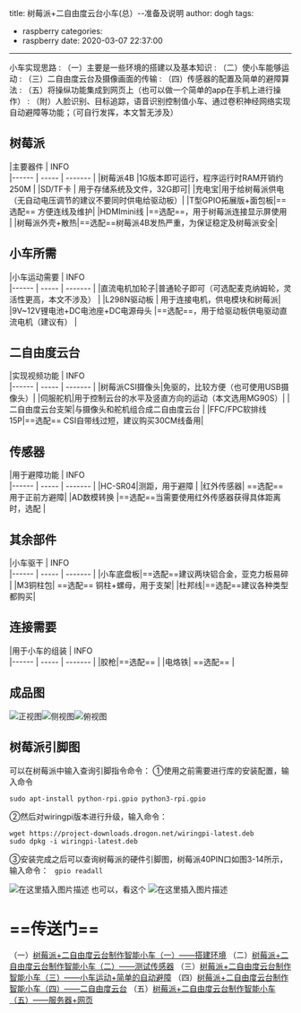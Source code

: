 title: 树莓派+二自由度云台小车(总）--准备及说明
author: dogh
tags:
  - raspberry
categories:
  - raspberry
date: 2020-03-07 22:37:00
---
小车实现思路
:  （一）主要是一些环境的搭建以及基本知识
:  （二）使小车能够运动
:  （三）二自由度云台及摄像画面的传输
:  （四）传感器的配置及简单的避障算法
:  （五）将操纵功能集成到网页上（也可以做一个简单的app在手机上进行操作）
:  （附）人脸识别、目标追踪，语音识别控制值小车、通过卷积神经网络实现自动避障等功能；（可自行发挥，本文暂无涉及）

## 树莓派
|主要器件     | INFO     
|------ | ----- | ------- |
|树莓派4B |1G版本即可运行，程序运行时RAM开销约250M |
|SD/TF卡  | 用于存储系统及文件，32G即可|
|充电宝|用于给树莓派供电（无自动电压调节的建议不要同时供电给驱动板）|
|T型GPIO拓展版+面包板|==选配== 方便连线及维护|
|HDMImini线 |==选配==，用于树莓派连接显示屏使用 |
|树莓派外壳+散热|==选配==树莓派4B发热严重，为保证稳定及树莓派安全|
## 小车所需
|小车运动需要     | INFO     
|------ | ----- | ------- |
|直流电机加轮子|普通轮子即可（可选配麦克纳姆轮，灵活性更高，本文不涉及） |
|L298N驱动板 | 用于连接电机，供电模块和树莓派|
|9V~12V锂电池+DC电池座+DC电源母头 |==选配==，用于给驱动板供电驱动直流电机（建议有） |
## 二自由度云台
|实现视频功能     | INFO     
|------ | ----- | ------- |
|树莓派CSI摄像头|免驱的，比较方便（也可使用USB摄像头）|
|伺服舵机|用于控制云台的水平及竖直方向的运动（本文选用MG90S）|
|二自由度云台支架|与摄像头和舵机组合成二自由度云台 |
|FFC/FPC软排线 15P|==选配== CSI自带线过短，建议购买30CM线备用|
## 传感器
|用于避障功能     | INFO     
|------ | ----- | ------- |
|HC-SR04|测距，用于避障 |
|红外传感器| ==选配== 用于正前方避障|
|AD数模转换 |==选配==当需要使用红外传感器获得具体距离时，选配 |
## 其余部件
|小车驱干    | INFO     
|------ | ----- | ------- |
|小车底盘板|==选配==建议两块铝合金，亚克力板易碎 |
|M3铜柱包| ==选配== 铜柱+螺母，用于支架|
|杜邦线|==选配==建议各种类型都购买|
## 连接需要
|用于小车的组装    | INFO     
|------ | ----- | ------- |
|胶枪|==选配== |
|电烙铁| ==选配== |
## 成品图
![正视图](https://img-blog.csdnimg.cn/20200420154948608.jpg?x-oss-process=image/watermark,type_ZmFuZ3poZW5naGVpdGk,shadow_10,text_aHR0cHM6Ly9ibG9nLmNzZG4ubmV0L3FxXzM5MDQ3NDYx,size_16,color_FFFFFF,t_70#pic_center )![侧视图](https://img-blog.csdnimg.cn/20200420155016174.jpg?x-oss-process=image/watermark,type_ZmFuZ3poZW5naGVpdGk,shadow_10,text_aHR0cHM6Ly9ibG9nLmNzZG4ubmV0L3FxXzM5MDQ3NDYx,size_16,color_FFFFFF,t_70 )![俯视图](https://img-blog.csdnimg.cn/20200420155034503.jpg?x-oss-process=image/watermark,type_ZmFuZ3poZW5naGVpdGk,shadow_10,text_aHR0cHM6Ly9ibG9nLmNzZG4ubmV0L3FxXzM5MDQ3NDYx,size_16,color_FFFFFF,t_70 )
## 树莓派引脚图
可以在树莓派中输入查询引脚指令命令：
①使用之前需要进行库的安装配置，输入命令
```linux
sudo apt-install python-rpi.gpio python3-rpi.gpio
```

②然后对wiringpi版本进行升级，输入命令：
```linux
wget https://project-downloads.drogon.net/wiringpi-latest.deb
sudo dpkg -i wiringpi-latest.deb
```
③安装完成之后可以查询树莓派的硬件引脚图，树莓派40PIN口如图3-14所示，输入命令：
```	gpio readall```

![在这里插入图片描述](https://img-blog.csdnimg.cn/20200424223709249.png?x-oss-process=image/watermark,type_ZmFuZ3poZW5naGVpdGk,shadow_10,text_aHR0cHM6Ly9ibG9nLmNzZG4ubmV0L3FxXzM5MDQ3NDYx,size_16,color_FFFFFF,t_70#pic_center)
也可以，看这个
![在这里插入图片描述](https://img-blog.csdnimg.cn/20200424223829973.png?x-oss-process=image/watermark,type_ZmFuZ3poZW5naGVpdGk,shadow_10,text_aHR0cHM6Ly9ibG9nLmNzZG4ubmV0L3FxXzM5MDQ3NDYx,size_16,color_FFFFFF,t_70#pic_center)
# ==传送门==
（一）[树莓派+二自由度云台制作智能小车（一）——搭建环境](https://dogh.top/2020/03/08/%E6%A0%91%E8%8E%93%E6%B4%BE-%E4%BA%8C%E8%87%AA%E7%94%B1%E5%BA%A6%E4%BA%91%E5%8F%B0%E5%B0%8F%E8%BD%A6%EF%BC%88%E4%B8%80%EF%BC%89-%E6%90%AD%E5%BB%BA%E7%8E%AF%E5%A2%83/)
（二）[树莓派+二自由度云台制作智能小车（二）——测试传感器](https://dogh.top/2020/03/08/%E6%A0%91%E8%8E%93%E6%B4%BE-%E4%BA%8C%E8%87%AA%E7%94%B1%E5%BA%A6%E4%BA%91%E5%8F%B0%E5%B0%8F%E8%BD%A6%EF%BC%88%E4%BA%8C%EF%BC%89-%E6%B5%8B%E8%AF%95%E4%BC%A0%E6%84%9F%E5%99%A8/)
（三）[树莓派+二自由度云台制作智能小车（三）——小车运动+简单的自动避障](https://dogh.top/2020/03/08/%E6%A0%91%E8%8E%93%E6%B4%BE-%E4%BA%8C%E8%87%AA%E7%94%B1%E5%BA%A6%E4%BA%91%E5%8F%B0%E5%B0%8F%E8%BD%A6%EF%BC%88%E4%B8%89%EF%BC%89-%E5%B0%8F%E8%BD%A6%E8%BF%90%E5%8A%A8-%E7%AE%80%E5%8D%95%E7%9A%84%E8%87%AA%E5%8A%A8%E9%81%BF%E9%9A%9C/)
（四）[树莓派+二自由度云台制作智能小车（四）——二自由度云台](https://dogh.top/2020/03/08/%E6%A0%91%E8%8E%93%E6%B4%BE-%E4%BA%8C%E8%87%AA%E7%94%B1%E5%BA%A6%E4%BA%91%E5%8F%B0%E5%B0%8F%E8%BD%A6%EF%BC%88%E5%9B%9B%EF%BC%89-%E4%BA%8C%E8%87%AA%E7%94%B1%E5%BA%A6%E4%BA%91%E5%8F%B0/)
（五）[树莓派+二自由度云台制作智能小车（五）——服务器+网页](https://dogh.top/2020/03/08/%E6%A0%91%E8%8E%93%E6%B4%BE-%E4%BA%8C%E8%87%AA%E7%94%B1%E5%BA%A6%E4%BA%91%E5%8F%B0%E6%99%BA%E8%83%BD%E5%B0%8F%E8%BD%A6%EF%BC%88%E4%BA%94%EF%BC%89-%E6%9C%8D%E5%8A%A1%E5%99%A8-%E7%BD%91%E9%A1%B5%E6%8E%A7%E5%88%B6/)
